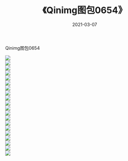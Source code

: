 ﻿---
layout: post
title:  《Qinimg图包0654》
date:   2021-03-07
img: http://imgx.orgx.ga/Qinimg图包/Qinimg图包0654/000.jpg
categories: [美女, 清纯, 唯美]
---

Qinimg图包0654

 ![](http://imgx.orgx.ga/Qinimg图包/Qinimg图包0654/001.jpg) <br>![](http://imgx.orgx.ga/Qinimg图包/Qinimg图包0654/002.jpg) <br>![](http://imgx.orgx.ga/Qinimg图包/Qinimg图包0654/003.jpg) <br>![](http://imgx.orgx.ga/Qinimg图包/Qinimg图包0654/004.jpg) <br>![](http://imgx.orgx.ga/Qinimg图包/Qinimg图包0654/005.jpg) <br>![](http://imgx.orgx.ga/Qinimg图包/Qinimg图包0654/006.jpg) <br>![](http://imgx.orgx.ga/Qinimg图包/Qinimg图包0654/007.jpg) <br>![](http://imgx.orgx.ga/Qinimg图包/Qinimg图包0654/008.jpg) <br>![](http://imgx.orgx.ga/Qinimg图包/Qinimg图包0654/009.jpg) <br>![](http://imgx.orgx.ga/Qinimg图包/Qinimg图包0654/010.jpg) <br>![](http://imgx.orgx.ga/Qinimg图包/Qinimg图包0654/011.jpg) <br>![](http://imgx.orgx.ga/Qinimg图包/Qinimg图包0654/012.jpg) <br>![](http://imgx.orgx.ga/Qinimg图包/Qinimg图包0654/013.jpg) <br>![](http://imgx.orgx.ga/Qinimg图包/Qinimg图包0654/014.jpg) <br>![](http://imgx.orgx.ga/Qinimg图包/Qinimg图包0654/015.jpg) <br>![](http://imgx.orgx.ga/Qinimg图包/Qinimg图包0654/016.jpg) <br>![](http://imgx.orgx.ga/Qinimg图包/Qinimg图包0654/017.jpg) <br>![](http://imgx.orgx.ga/Qinimg图包/Qinimg图包0654/018.jpg) <br>![](http://imgx.orgx.ga/Qinimg图包/Qinimg图包0654/019.jpg) <br>![](http://imgx.orgx.ga/Qinimg图包/Qinimg图包0654/020.jpg) <br>